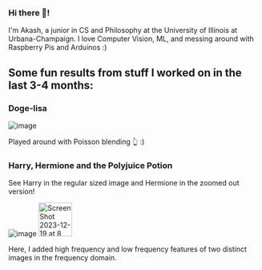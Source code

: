 ### Hi there 👋! 

I'm Akash, a junior in CS and Philosophy at the University of Illinois at Urbana-Champaign. I love Computer Vision, ML, and messing around with Raspberry Pis and Arduinos :)

## Some fun results from stuff I worked on in the last 3-4 months:


### Doge-lisa

![image](https://github.com/akasharunabharathi/akasharunabharathi/assets/90937878/ec111528-530b-4dae-b72f-53c0221e8c75)

Played around with Poisson blending 👆 :)


### Harry, Hermione and the Polyjuice Potion

See Harry in the regular sized image and Hermione in the zoomed out version!

![image](https://github.com/akasharunabharathi/akasharunabharathi/assets/90937878/ecd497a7-9f11-4d75-92c1-e5f55cb23886)           <img width="67" alt="Screen Shot 2023-12-19 at 8 40 53 PM" src="https://github.com/akasharunabharathi/akasharunabharathi/assets/90937878/8b685319-cffc-4834-aa17-b57bd6fae0e9">

Here, I added high frequency and low frequency features of two distinct images in the frequency domain.


<!--
**akasharunabharathi/akasharunabharathi** is a ✨ _special_ ✨ repository because its `README.md` (this file) appears on your GitHub profile.

Here are some ideas to get you started:

- 🔭 I’m currently working on ...
- 🌱 I’m currently learning ...
- 👯 I’m looking to collaborate on ...
- 🤔 I’m looking for help with ...
- 💬 Ask me about ...
- 📫 How to reach me: ...
- 😄 Pronouns: ...
- ⚡ Fun fact: ...
-->
